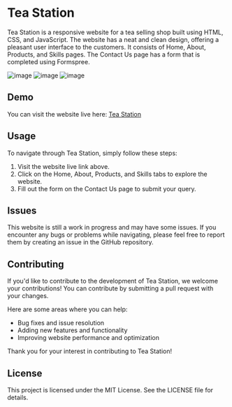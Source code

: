 # Tea Station

Tea Station is a responsive website for a tea selling shop built using HTML, CSS, and JavaScript. The website has a neat and clean design, offering a pleasant user interface to the customers. It consists of Home, About, Products, and Skills pages. The Contact Us page has a form that is completed using Formspree.

![image](https://user-images.githubusercontent.com/115097449/232113934-23127e21-f3fc-4a9e-8243-c9d2e7d964ed.png)
![image](https://user-images.githubusercontent.com/115097449/232113941-9f6a9186-f6a1-4a2f-a8a9-49d150b1fa0b.png)
![image](https://user-images.githubusercontent.com/115097449/232113951-d33dfb5e-d175-4b48-9c2d-b2e3c0dcc595.png)


## Demo

You can visit the website live here: <a href="https://aaeb-teastation.netlify.app/">Tea Station</a>

## Usage

To navigate through Tea Station, simply follow these steps:

1. Visit the website live link above.
2. Click on the Home, About, Products, and Skills tabs to explore the website.
3. Fill out the form on the Contact Us page to submit your query.

## Issues

This website is still a work in progress and may have some issues. If you encounter any bugs or problems while navigating, please feel free to report them by creating an issue in the GitHub repository.

## Contributing

If you'd like to contribute to the development of Tea Station, we welcome your contributions! You can contribute by submitting a pull request with your changes.

Here are some areas where you can help:

- Bug fixes and issue resolution
- Adding new features and functionality
- Improving website performance and optimization

Thank you for your interest in contributing to Tea Station!

## License

This project is licensed under the MIT License. See the LICENSE file for details.
